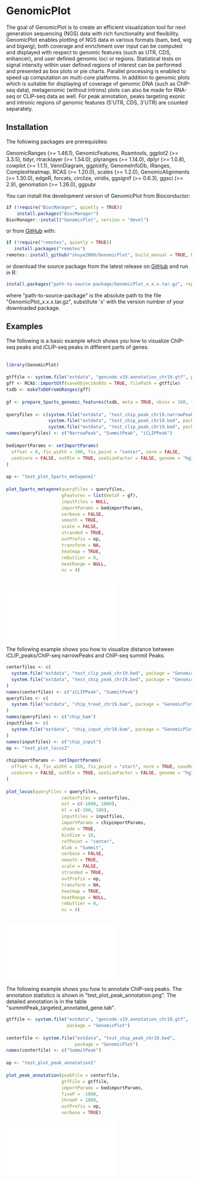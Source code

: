 
# GenomicPlot

<!-- badges: start -->
<!-- badges: end -->

The goal of GenomicPlot is to create an efficient visualization tool for next generation sequencing (NGS) data with rich functionality and flexibility. GenomicPlot enables plotting of NGS data in various formats (bam, bed, wig and bigwig); both coverage and enrichment over input can be computed and displayed with respect to genomic features (such as UTR, CDS, enhancer), and user defined genomic loci or regions. Statistical tests on signal intensity within user defined regions of interest can be performed and presented as box plots or pie charts. Parallel processing is enabled to speed up computation on multi-core platforms. In addition to genomic plots which is suitable for displaying of coverage of genomic DNA (such as ChIP-seq data), metagenomic (without introns) plots can also be made for RNA-seq or CLIP-seq data as well. For peak annotation, peaks targeting exonic and intronic regions of genomic features (5'UTR, CDS, 3'UTR) are counted separately.

## Installation

The following packages are prerequisites: 

GenomicRanges (>= 1.46.1), GenomicFeatures, Rsamtools, ggplot2 (>= 3.3.5), tidyr, rtracklayer (>= 1.54.0), plyranges (>= 1.14.0), dplyr (>= 1.0.8), cowplot (>= 1.1.1), VennDiagram, ggplotify, GenomeInfoDb, IRanges, ComplexHeatmap, RCAS (>= 1.20.0), scales (>= 1.2.0), GenomicAlignments (>= 1.30.0), edgeR, forcats, circlize, viridis, ggsignif (>= 0.6.3), ggsci (>= 2.9), genomation (>= 1.26.0), ggpubr

You can install the development version of GenomicPlot from Bioconductor:

``` r
if (!require("BiocManager", quietly = TRUE))
    install.packages("BiocManager")
BiocManager::install("GenomicPlot", version = "devel")
```
or from [GitHub](https://github.com/shuye2009/GenomicPlot) with:

``` r
if (!require("remotes", quietly = TRUE))
   install.packages("remotes")
remotes::install_github("shuye2009/GenomicPlot", build_manual = TRUE, build_vignettes = TRUE)
```
or download the source package from the latest release on [GitHub](https://github.com/shuye2009/GenomicPlot) and run in R:

``` r
install.packages("path-to-source-package/GenomicPlot_x.x.x.tar.gz", repos = NULL)
```
where "path-to-source-package" is the absolute path to the file "GenomicPlot_x.x.x.tar.gz", substitute 'x' with the version number of your downloaded package.

## Examples

The following is a basic example which shows you how to visualize ChIP-seq peaks and iCLIP-seq peaks in different parts of genes.

``` r

library(GenomicPlot)

gtffile <- system.file("extdata", "gencode.v19.annotation_chr19.gtf", package = "GenomicPlot")
gff <- RCAS::importGtf(saveObjectAsRds = TRUE, filePath = gtffile)
txdb <- makeTxDbFromGRanges(gff)

gf <- prepare_5parts_genomic_features(txdb, meta = TRUE, nbins = 100, fiveP = -2000, threeP = 1000, longest = TRUE)

queryfiles <- c(system.file("extdata", "test_chip_peak_chr19.narrowPeak", package = "GenomicPlot"),
                system.file("extdata", "test_chip_peak_chr19.bed", package = "GenomicPlot"),
                system.file("extdata", "test_clip_peak_chr19.bed", package = "GenomicPlot"))
names(queryfiles) <- c("NarrowPeak", "SummitPeak", "iCLIPPeak")

bedimportParams <- setImportParams(
  offset = 0, fix_width = 100, fix_point = "center", norm = FALSE,
  useScore = FALSE, outRle = TRUE, useSizeFactor = FALSE, genome = "hg19"
)

op <- "test_plot_5parts_metagene1"

plot_5parts_metagene(queryFiles = queryfiles, 
                     gFeatures = list(metaF = gf), 
                     inputFiles = NULL, 
                     importParams = bedimportParams,
                     verbose = FALSE, 
                     smooth = TRUE, 
                     scale = FALSE, 
                     stranded = TRUE, 
                     outPrefix = op, 
                     transform = NA, 
                     heatmap = TRUE,
                     rmOutlier = 0, 
                     heatRange = NULL,
                     nc = 4)
                     
```
![Fig. 1 Peak distribution along the length of genes](./longtests/test_output/test_plot_5parts_metagene1.pdf)

The following example shows you how to visualize distance between iCLIP_peaks/ChIP-seq narrowPeaks and ChIP-seq summit Peaks.

``` r
centerfiles <- c(
  system.file("extdata", "test_clip_peak_chr19.bed", package = "GenomicPlot"),
  system.file("extdata", "test_chip_peak_chr19.bed", package = "GenomicPlot")
)
names(centerfiles) <- c("iCLIPPeak", "SummitPeak")
queryfiles <- c(
  system.file("extdata", "chip_treat_chr19.bam", package = "GenomicPlot")
)
names(queryfiles) <- c("chip_bam")
inputfiles <- c(
  system.file("extdata", "chip_input_chr19.bam", package = "GenomicPlot")
)
names(inputfiles) <- c("chip_input")
op <- "test_plot_locus2"

chipimportParams <- setImportParams(
  offset = 0, fix_width = 150, fix_point = "start", norm = TRUE, saveRds = FALSE,
  useScore = FALSE, outRle = TRUE, useSizeFactor = FALSE, genome = "hg19"
)

plot_locus(queryFiles = queryfiles, 
                     centerFiles = centerfiles, 
                     ext = c(-1000, 1000), 
                     hl = c(-100, 100), 
                     inputFiles = inputfiles,                              
                     importParams = chipimportParams, 
                     shade = TRUE, 
                     binSize = 10, 
                     refPoint = "center", 
                     Xlab = "Summit",
                     verbose = FALSE, 
                     smooth = TRUE, 
                     scale = FALSE, 
                     stranded = TRUE, 
                     outPrefix = op, 
                     transform = NA, 
                     heatmap = TRUE,
                     heatRange = NULL,
                     rmOutlier = 0, 
                     nc = 4)
                     
```
![Fig. 2 Coverage around the center of peaks](./longtests/test_output/test_plot_locus2.pdf)

The following example shows you how to annotate ChIP-seq peaks. The annotation statistics is shown in "test_plot_peak_annotation.png". The detailed annotation is in the table "summitPeak_targeted_annotated_gene.tab".

``` r
gtffile <- system.file("extdata", "gencode.v19.annotation_chr19.gtf", 
                       package = "GenomicPlot")

centerfile <- system.file("extdata", "test_chip_peak_chr19.bed", 
                          package = "GenomicPlot")
names(centerfile) <- c("SummitPeak")

op <- "test_plot_peak_annotation1"

plot_peak_annotation(peakFile = centerfile, 
                     gtfFile = gtffile, 
                     importParams = bedimportParams, 
                     fiveP = -1000, 
                     threeP = 1000, 
                     outPrefix = op, 
                     verbose = TRUE)

```
![Fig. 3 Distribution of peaks](./longtests/test_output/test_plot_peak_annotation1.pdf)


